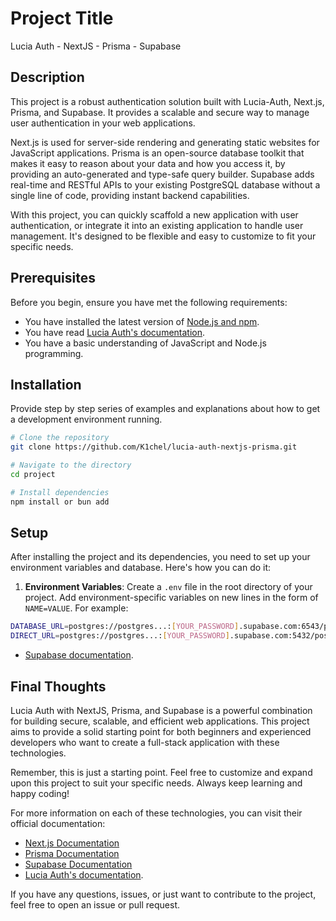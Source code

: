 # Project Title

Lucia Auth - NextJS - Prisma - Supabase

## Description

This project is a robust authentication solution built with Lucia-Auth, Next.js, Prisma, and Supabase. It provides a scalable and secure way to manage user authentication in your web applications.

Next.js is used for server-side rendering and generating static websites for JavaScript applications. Prisma is an open-source database toolkit that makes it easy to reason about your data and how you access it, by providing an auto-generated and type-safe query builder. Supabase adds real-time and RESTful APIs to your existing PostgreSQL database without a single line of code, providing instant backend capabilities.

With this project, you can quickly scaffold a new application with user authentication, or integrate it into an existing application to handle user management. It's designed to be flexible and easy to customize to fit your specific needs.

## Prerequisites

Before you begin, ensure you have met the following requirements:

- You have installed the latest version of [Node.js and npm](https://nodejs.org/en/download/).
- You have read [Lucia Auth's documentation](https://lucia-auth-docs.com).
- You have a basic understanding of JavaScript and Node.js programming.

## Installation

Provide step by step series of examples and explanations about how to get a development environment running.

```bash
# Clone the repository
git clone https://github.com/K1chel/lucia-auth-nextjs-prisma.git

# Navigate to the directory
cd project

# Install dependencies
npm install or bun add
```

## Setup

After installing the project and its dependencies, you need to set up your environment variables and database. Here's how you can do it:

1. **Environment Variables**: Create a `.env` file in the root directory of your project. Add environment-specific variables on new lines in the form of `NAME=VALUE`. For example:

```bash
DATABASE_URL=postgres://postgres...:[YOUR_PASSWORD].supabase.com:6543/postgres?pgbouncer=true&connection_limit=1
DIRECT_URL=postgres://postgres...:[YOUR_PASSWORD].supabase.com:5432/postgres
```

- [Supabase documentation](https://supabase.com/docs).

## Final Thoughts

Lucia Auth with NextJS, Prisma, and Supabase is a powerful combination for building secure, scalable, and efficient web applications. This project aims to provide a solid starting point for both beginners and experienced developers who want to create a full-stack application with these technologies.

Remember, this is just a starting point. Feel free to customize and expand upon this project to suit your specific needs. Always keep learning and happy coding!

For more information on each of these technologies, you can visit their official documentation:

- [Next.js Documentation](https://nextjs.org/docs)
- [Prisma Documentation](https://www.prisma.io/docs/)
- [Supabase Documentation](https://supabase.io/docs)
- [Lucia Auth's documentation](https://lucia-auth-docs.com).

If you have any questions, issues, or just want to contribute to the project, feel free to open an issue or pull request.
